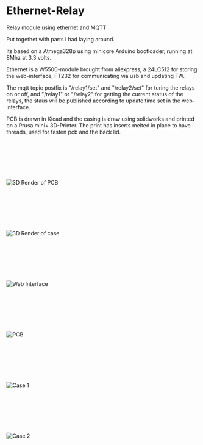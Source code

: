 # Ethernet-Relay
Relay module using ethernet and MQTT

Put togethet with parts i had laying around.

Its based on a Atmega328p using minicore Arduino bootloader, running at 8Mhz at 3.3 volts.

Ethernet is a W5500-module brought from aliexpress, a 24LC512 for storing the web-interface, FT232 for communicating via usb and updating FW.

The mqtt topic postfix is "/relay1/set" and "/relay2/set" for turing the relays on or off, and "/relay1" or "/relay2" for getting the current status of the relays, the staus will be published according to update time set in the web-interface.

PCB is drawn in Kicad and the casing is draw using solidworks and printed on a Prusa mini+ 3D-Printer.
The print has inserts melted in place to have threads, used for fasten pcb and the back lid.


</br><br></br><br></br><br>
![3D Render of PCB](pics/3drender_pcb.png)

</br><br></br><br></br><br>
![3D Render of case](pics/3drender_case.png)

</br><br></br><br></br><br>
![Web Interface](pics/webinterface.png)

</br><br></br><br></br><br>
![PCB](pics/pcb.png)

</br><br></br><br></br><br>
![Case 1](pics/case1.png)

</br><br></br><br></br><br>
![Case 2](pics/case2.png)
